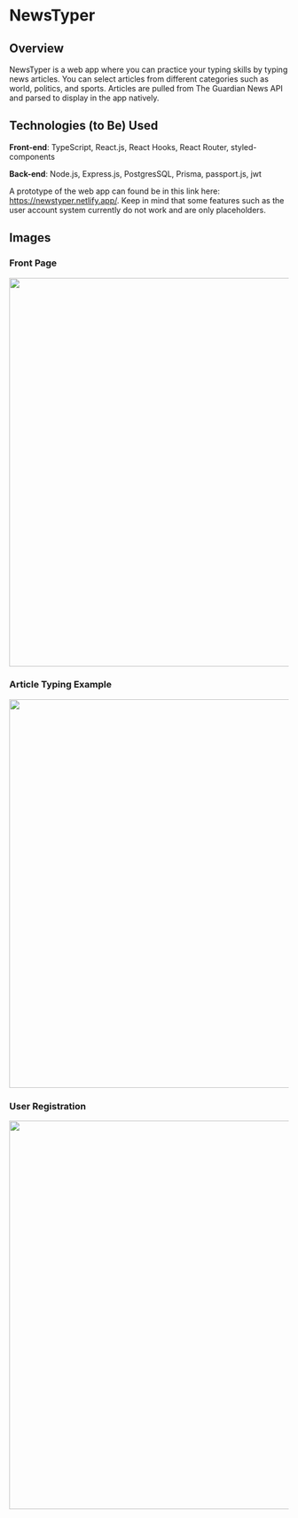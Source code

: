 # NewsTyper

## Overview
NewsTyper is a web app where you can practice your typing skills by typing news articles. You can select articles from different categories such as world, politics, and sports. Articles are pulled from The Guardian News API and parsed to display in the app natively. 

## Technologies (to Be) Used
**Front-end**: TypeScript, React.js, React Hooks, React Router, styled-components

**Back-end**: Node.js, Express.js, PostgresSQL, Prisma, passport.js, jwt

A prototype of the web app can found be in this link here: https://newstyper.netlify.app/.
Keep in mind that some features such as the user account system currently do not work and are only placeholders.

## Images
### Front Page
<img src="https://i.imgur.com/FHIZAy6.png" width="700" >

### Article Typing Example
<img src="https://i.imgur.com/69z0hjA.png" width="700" >

### User Registration
<img src="https://i.imgur.com/lUEf3TS.png" width="700" >
